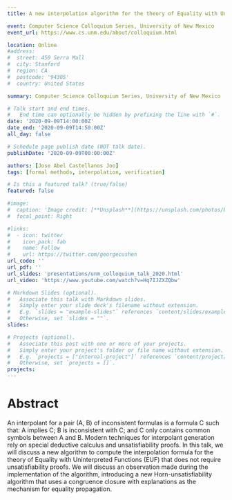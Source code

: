 ```yaml
---
title: A new interpolation algorithm for the theory of Equality with Uninterpreted Functions

event: Computer Science Colloquium Series, University of New Mexico
event_url: https://www.cs.unm.edu/about/colloquium.html

location: Online
#address:
#  street: 450 Serra Mall
#  city: Stanford
#  region: CA
#  postcode: '94305'
#  country: United States

summary: Computer Science Colloquium Series, University of New Mexico

# Talk start and end times.
#   End time can optionally be hidden by prefixing the line with `#`.
date: '2020-09-09T14:00:00Z'
date_end: '2020-09-09T14:50:00Z'
all_day: false

# Schedule page publish date (NOT talk date).
publishDate: '2020-09-09T00:00:00Z'

authors: [Jose Abel Castellanos Joo]
tags: [formal methods, interpolation, verification]

# Is this a featured talk? (true/false)
featured: false

#image:
#  caption: 'Image credit: [**Unsplash**](https://unsplash.com/photos/bzdhc5b3Bxs)'
#  focal_point: Right

#links:
#  - icon: twitter
#    icon_pack: fab
#    name: Follow
#    url: https://twitter.com/georgecushen
url_code: ''
url_pdf: ''
url_slides: 'presentations/unm_colloquium_talk_2020.html'
url_video: 'https://www.youtube.com/watch?v=Hq7IJZXZQbw'

# Markdown Slides (optional).
#   Associate this talk with Markdown slides.
#   Simply enter your slide deck's filename without extension.
#   E.g. `slides = "example-slides"` references `content/slides/example-slides.md`.
#   Otherwise, set `slides = ""`.
slides:

# Projects (optional).
#   Associate this post with one or more of your projects.
#   Simply enter your project's folder or file name without extension.
#   E.g. `projects = ["internal-project"]` references `content/project/deep-learning/index.md`.
#   Otherwise, set `projects = []`.
projects:
---
```


# Abstract

An interpolant for a pair (A, B) of inconsistent formulas 
is a formula C such that: A implies C; B is inconsistent 
with C; and C  only contains common symbols between A and B. 
Modern techniques for interpolant generation rely on special 
deductive calculus and unsatisfiability proofs.  In this talk, 
we will discuss a new algorithm to compute the interpolation 
formula for the theory of Equality with Uninterpreted Functions 
(EUF) that does not require unsatisfiability proofs.  We will 
discuss an observation made during the implementation of the 
algorithm, introducing a new Horn-unsatisfiability algorithm 
that uses a congruence closure with explanations as the mechanism 
for equality propagation.

